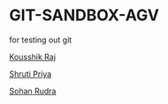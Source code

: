 # GIT-SANDBOX-AGV
for testing out git




[Kousshik Raj](https://github.com/TheLethalCode)

[Shruti Priya](https://github.com/PriyaShruti)

[Sohan Rudra](https://github.com/rudrasohan)

